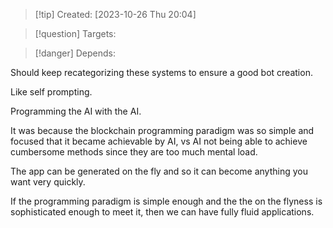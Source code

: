 
>[!tip] Created: [2023-10-26 Thu 20:04]

>[!question] Targets: 

>[!danger] Depends: 

Should keep recategorizing these systems to ensure a good bot creation.

Like self prompting.

Programming the AI with the AI.

It was because the blockchain programming paradigm was so simple and focused that it became achievable by AI, vs AI not being able to achieve cumbersome methods since they are too much mental load.

The app can be generated on the fly and so it can become anything you want very quickly.

If the programming paradigm is simple enough and the the on the flyness is sophisticated enough to meet it, then we can have fully fluid applications.